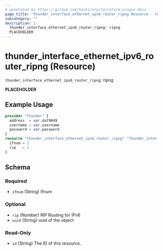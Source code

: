 ```yaml
---
# generated by https://github.com/hashicorp/terraform-plugin-docs
page_title: "thunder_interface_ethernet_ipv6_router_ripng Resource - terraform-provider-thunder"
subcategory: ""
description: |-
  thunder_interface_ethernet_ipv6_router_ripng: ripng
  PLACEHOLDER
---
```


# thunder_interface_ethernet_ipv6_router_ripng (Resource)

`thunder_interface_ethernet_ipv6_router_ripng`: ripng

__PLACEHOLDER__

## Example Usage

```terraform
provider "thunder" {
  address  = var.dut9049
  username = var.username
  password = var.password
}
resource "thunder_interface_ethernet_ipv6_router_ripng" "thunder_interface_ethernet_ipv6_router_ripng" {
  ifnum = 2
  rip   = 1
}
```

<!-- schema generated by tfplugindocs -->
## Schema

### Required

- `ifnum` (String) Ifnum

### Optional

- `rip` (Number) RIP Routing for IPv6
- `uuid` (String) uuid of the object

### Read-Only

- `id` (String) The ID of this resource.


